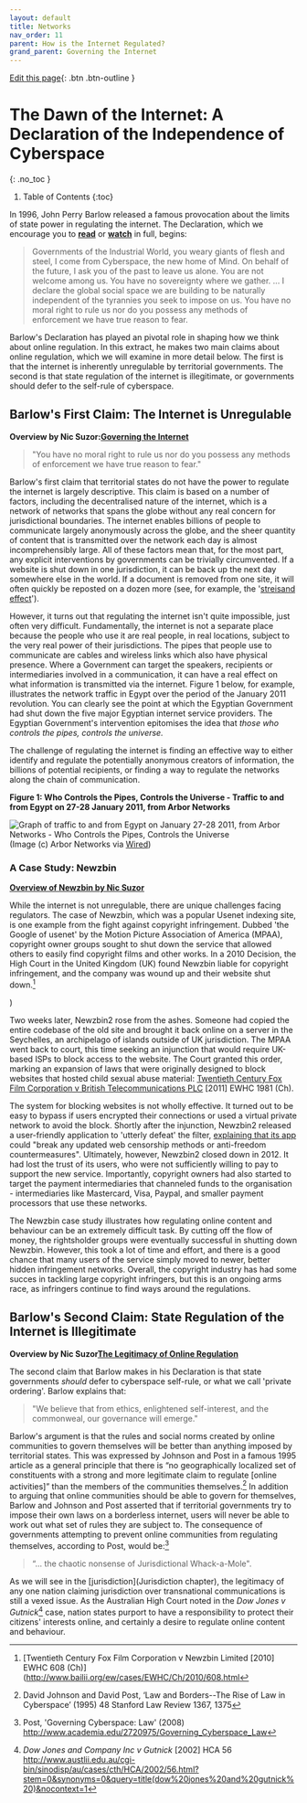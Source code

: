 ```yaml
---
layout: default
title: Networks
nav_order: 11
parent: How is the Internet Regulated?
grand_parent: Governing the Internet
---
```


[Edit this page](https://github.com/nicsuzor/wikijuris/blob/master/cyberlaw/networks.markdown){: .btn .btn-outline }

# The Dawn of the Internet: A Declaration of the Independence of Cyberspace
{: .no_toc }

1. Table of Contents
{:toc}

In 1996, John Perry Barlow released a famous provocation about the limits of state power in regulating the internet. The Declaration, which we encourage you to **[read](https://projects.eff.org/~barlow/Declaration-Final.html)** or **[watch](https://www.youtube.com/watch?v=3WS9DhSIWR0)** in full, begins:

>Governments of the Industrial World, you weary giants of flesh and steel, I come from Cyberspace, the new home of Mind. On behalf of the future, I ask you of the past to leave us alone. You are not welcome among us. You have no sovereignty where we gather.
>... I declare the global social space we are building to be naturally independent of the tyrannies you seek to impose on us. You have no moral right to rule us nor do you possess any methods of enforcement we have true reason to fear.

Barlow's Declaration has played an pivotal role in shaping how we think about online regulation. In this extract, he makes two main claims about online regulation, which we will examine in more detail below. The first is that the internet is inherently unregulable by territorial governments. The second is that state regulation of the internet is illegitimate, or governments should defer to the self-rule of cyberspace.

## Barlow's First Claim: The Internet is Unregulable

**Overview by Nic Suzor:[Governing the Internet](https://www.youtube.com/watch?v=ybNGDquKVTc)**

>"You have no moral right to rule us nor do you possess any methods of enforcement we have true reason to fear."

Barlow's first claim that territorial states do not have the power to regulate the internet is largely descriptive. This claim is based on a number of factors, including the decentralised nature of the internet, which is a network of networks that spans the globe without any real concern for jurisdictional boundaries. The internet enables billions of people to communicate largely anonymously across the globe, and the sheer quantity of content that is transmitted over the network each day is almost incomprehensibly large. All of these factors mean that, for the most part, any explicit interventions by governments can be trivially circumvented. If a website is shut down in one jurisdiction, it can be back up the next day somewhere else in the world. If a document is removed from one site, it will often quickly be reposted on a dozen more (see, for example, the '[streisand effect](https://en.wikipedia.org/wiki/Streisand_effect)').

However, it turns out that regulating the internet isn't quite impossible, just often very difficult. Fundamentally, the internet is not a separate place because the people who use it are real people, in real locations, subject to the very real power of their jurisdictions. The pipes that people use to communicate are cables and wireless links which also have physical presence. Where a Government can target the speakers, recipients or intermediaries involved in a communication, it can have a real effect on what information is transmitted via the internet. Figure 1 below, for example, illustrates the network traffic in Egypt over the period of the January 2011 revolution. You can clearly see the point at which the Egyptian Government had shut down the five major Egyptian internet service providers. The Egyptian Government's intervention epitomises the idea that _those who controls the pipes, controls the universe._

The challenge of regulating the internet is finding an effective way to either identify and regulate the potentially anonymous creators of information, the billions of potential recipients, or finding a way to regulate the networks along the chain of communication.

**Figure 1: Who Controls the Pipes, Controls the Universe - Traffic to and from Egypt on 27-28 January 2011, from Arbor Networks**

![Graph of traffic to and from Egypt on January 27-28 2011, from Arbor Networks - Who Controls the Pipes, Controls the Universe](http://www.wired.com/images_blogs/threatlevel/2011/01/arbor_egypt-660x359.jpg)
(Image (c) Arbor Networks via [Wired](http://www.wired.com/2011/01/egypt-isp-shutdown/))

### A Case Study: Newzbin

**[Overview of Newzbin by Nic Suzor](https://www.youtube.com/watch?v=z8Ph8eO26q4)**

While the internet is not unregulable, there are unique challenges facing regulators. The case of Newzbin, which was a popular Usenet indexing site, is one example from the fight against copyright infringement. Dubbed 'the Google of usenet' by the Motion Picture Association of America (MPAA), copyright owner groups sought to shut down the service that allowed others to easily find copyright films and other works. In a 2010 Decision, the High Court in the United Kingdom (UK) found Newzbin liable for copyright infringement, and the company was wound up and their website shut down.[^AUTOREPLACEDTwentiethCenturyFoxFilmCorporationvNewzbinLimited2010EWHC608ChhttpwwwbailiiorgewcasesEWHCCh2010608htmlAUTOREPLACED]

[^AUTOREPLACEDTwentiethCenturyFoxFilmCorporationvNewzbinLimited2010EWHC608ChhttpwwwbailiiorgewcasesEWHCCh2010608htmlAUTOREPLACED]: [Twentieth Century Fox Film Corporation v Newzbin Limited [2010] EWHC 608 (Ch)](http://www.bailii.org/ew/cases/EWHC/Ch/2010/608.html

)

Two weeks later, Newzbin2 rose from the ashes. Someone had copied the entire codebase of the old site and brought it back online on a server in the Seychelles, an archipelago of islands outside of UK jurisdiction. The MPAA went back to court, this time seeking an injunction that would require UK-based ISPs to block access to the website. The Court granted this order, marking an expansion of laws that were originally designed to block websites that hosted child sexual abuse material: [Twentieth Century Fox Film Corporation v British Telecommunications PLC](http://www.bailii.org/ew/cases/EWHC/Ch/2011/1981.html) [2011] EWHC 1981 (Ch).

The system for blocking websites is not wholly effective. It turned out to be easy to bypass if users encrypted their connections or used a virtual private network to avoid the block. Shortly after the injunction, Newzbin2 released a user-friendly application to 'utterly defeat' the filter, [explaining that its app](http://torrentfreak.com/newzbin2-release-encrypted-client-to-defeat-website-blocking-110914/) could "break any updated web censorship methods or anti-freedom countermeasures". Ultimately, however, Newzbin2 closed down in 2012. It had lost the trust of its users, who were not sufficiently willing to pay to support the new service. Importantly, copyright owners had also started to target the payment intermediaries that channeled funds to the organisation - intermediaries like Mastercard, Visa, Paypal, and smaller payment processors that use these networks.

The Newzbin case study illustrates how regulating online content and behaviour can be an extremely difficult task. By cutting off the flow of money, the rightsholder groups were eventually successful in shutting down Newzbin. However, this took a lot of time and effort, and there is a good chance that many users of the service simply moved to newer, better hidden infringement networks. Overall, the copyright industry has had some succes in tackling large copyright infringers, but this is an ongoing arms race, as infringers continue to find ways around the regulations.

## Barlow's Second Claim: State Regulation of the Internet is Illegitimate

**Overview by Nic Suzor[The Legitimacy of Online Regulation](https://www.youtube.com/watch?v=A0m_GZC4x2w)**

The second claim that Barlow makes in his Declaration is that state governments _should_ defer to cyberspace self-rule, or what we call 'private ordering'. Barlow explains that:

>"We believe that from ethics, enlightened self-interest, and the commonweal, our governance will emerge."

Barlow's argument is that the rules and social norms created by online communities to govern themselves will be better than anything imposed by territorial states. This was expressed by Johnson and Post in a famous 1995 article as a general principle that there is “no geographically localized set of constituents with a strong and more legitimate claim to regulate [online activities]” than the members of the communities themselves.[^AUTOREPLACEDDavidJohnsonandDavidPostLawandBordersTheRiseofLawinCyberspace199548StanfordLawReview13671375AUTOREPLACED] In addition to arguing that online communities should be able to govern for themselves, Barlow and Johnson and Post asserted that if territorial governments try to impose their own laws on a borderless internet, users will never be able to work out what set of rules they are subject to. The consequence of governments attempting to prevent online communities from regulating themselves, according to Post, would be:[^AUTOREPLACEDPostGoverningCyberspaceLaw2008httpwwwacademiaedu2720975Governing_Cyberspace_LawAUTOREPLACED]

[^AUTOREPLACEDDavidJohnsonandDavidPostLawandBordersTheRiseofLawinCyberspace199548StanfordLawReview13671375AUTOREPLACED]: David Johnson and David Post, ‘Law and Borders--The Rise of Law in Cyberspace’ (1995) 48 Stanford Law Review 1367, 1375



[^AUTOREPLACEDPostGoverningCyberspaceLaw2008httpwwwacademiaedu2720975Governing_Cyberspace_LawAUTOREPLACED]: Post, 'Governing Cyberspace: Law' (2008) http://www.academia.edu/2720975/Governing_Cyberspace_Law



> “... the chaotic nonsense of Jurisdictional Whack-a-Mole".

As we will see in the [jurisdiction](Jurisdiction chapter), the legitimacy of any one nation claiming jurisdiction over transnational communications is still a vexed issue. As the Australian High Court noted in the _Dow Jones v Gutnick_[^AUTOREPLACED_DowJonesandCompanyIncvGutnick_2002HCA56httpwwwaustliieduaucgibinsinodispaucasescthHCA200256htmlstem0synonyms0querytitledow20jones20and20gutnick20nocontext1AUTOREPLACED] case, nation states purport to have a responsibility to protect their citizens' interests online, and certainly a desire to regulate online content and behaviour.

[^AUTOREPLACED_DowJonesandCompanyIncvGutnick_2002HCA56httpwwwaustliieduaucgibinsinodispaucasescthHCA200256htmlstem0synonyms0querytitledow20jones20and20gutnick20nocontext1AUTOREPLACED]: _Dow Jones and Company Inc v Gutnick_ [2002] HCA 56 http://www.austlii.edu.au/cgi-bin/sinodisp/au/cases/cth/HCA/2002/56.html?stem=0&synonyms=0&query=title(dow%20jones%20and%20gutnick%20)&nocontext=1
